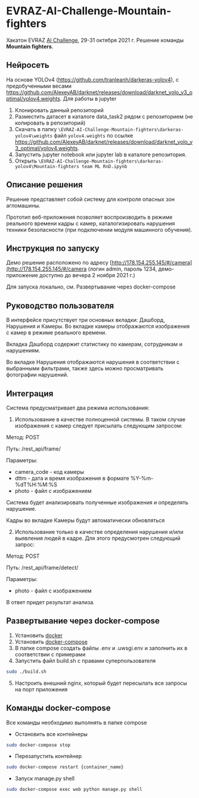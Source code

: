 # EVRAZ-AI-Challenge-Mountain-fighters
Хакатон EVRAZ [AI Challenge](https://hackathon.evraz.com/), 29-31 октября 2021 г. Решение команды **Mountain fighters**.

## Нейросеть

На основе YOLOv4 (https://github.com/tranleanh/darkeras-yolov4), с предобученными весами https://github.com/AlexeyAB/darknet/releases/download/darknet_yolo_v3_optimal/yolov4.weights. Для работы в jupyter

1. Клонировать данный репозиторий
2. Разместить датасет в каталоге data_task2 рядом с репозиторием (не копировать в репозиторий)
3. Скачать в папку `\EVRAZ-AI-Challenge-Mountain-fighters\darkeras-yolov4\weights` файл `yolov4.weights` по ссылке https://github.com/AlexeyAB/darknet/releases/download/darknet_yolo_v3_optimal/yolov4.weights.
4. Запустить jupyter notebook или jupyter lab в каталоге репозитория.
5. Открыть `\EVRAZ-AI-Challenge-Mountain-fighters\darkeras-yolov4\Mountain-fighters team ML RnD.ipynb`

## Описание решения
Решение представляет собой cистемy для контроля опасных зон агломашины.

Прототип веб-приложения позволяет воспроизводить в режиме реального времени кадры с камер, каталогизировать нарушения техники безопасности (при подключении модуля машинного обучения).

## Инструкция по запуску
Демо решение расположено по адресу [http://178.154.255.145/#/camera](http://178.154.255.145/#/camera (логин admin, пароль 1234, демо-приложение доступно до вечера 2 ноября 2021 г.)

Для запуска локально, см. Развертывание через docker-compose

## Руководство пользователя
В интерфейсе присутствует три основных вкладки: Дашборд, Нарушения и Камеры. Во вкладке камеры отображаются изображения с камер в режиме реального времени.

Вкладка Дашборд содержит статистику по камерам, сотрудникам и нарушениям.

Во вкладке Нарушения отображаются нарушения в соответствии с выбранными фильтрами, также здесь можно просматривать фотографии нарушений.

## Интеграция

Система предусматривает два режима использования:
1. Использование в качестве полноценной системы. В таком случае изображения с камер следует присылать следующим запросом:

Метод: POST

Путь: /rest_api/frame/

Параметры:
- camera_code - код камеры
- dttm - дата и время изображения в формате %Y-%m-%dT%H:%M:%S
- photo - файл с изображением

Система будет анализировать полученные изображения и определять нарушение. 

Кадры во вкладке Камеры будут автоматически обновляться

2. Использование только в качестве определения нарушения и/или выявления людей в кадре. Для этого предусмотрен следующий запрос:

Метод: POST

Путь: /rest_api/frame/detect/

Параметры:
- photo - файл с изображением

В ответ придет результат анализа.

## Развертывание через docker-compose
1. Установить [docker](https://docs.docker.com/engine/install/ubuntu/)
2. Установить [docker-compose](https://docs.docker.com/compose/install/)
3. В папке compose создать файлы .env и .uwsgi.env и заполнить их в соответствии с примерами
4. Запустить файл build.sh с правами суперпользователя
```bash
sudo ./build.sh
```
5. Настроить внешний nginx, который будет пересылать все запросы на порт приложения
## Команды docker-compose 
Все команды необходимо выполнять в папке compose
- Остановить все контейнеры
```bash
sudo docker-compose stop
```
- Перезапустить контейнер
```bash
sudo docker-compose restart {container_name}
```
- Запуск manage.py shell
```bash
sudo docker-compose exec web python manage.py shell
```
